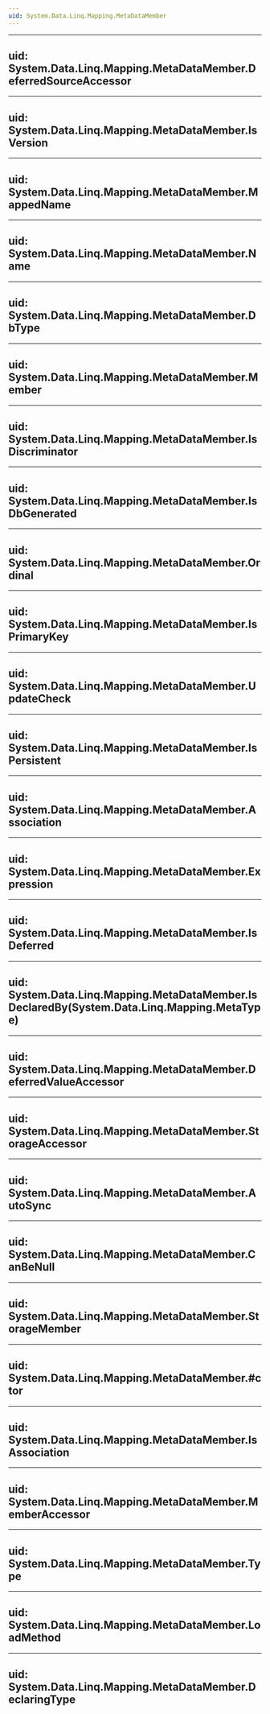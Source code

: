 ```yaml
---
uid: System.Data.Linq.Mapping.MetaDataMember
---
```


---
uid: System.Data.Linq.Mapping.MetaDataMember.DeferredSourceAccessor
---

---
uid: System.Data.Linq.Mapping.MetaDataMember.IsVersion
---

---
uid: System.Data.Linq.Mapping.MetaDataMember.MappedName
---

---
uid: System.Data.Linq.Mapping.MetaDataMember.Name
---

---
uid: System.Data.Linq.Mapping.MetaDataMember.DbType
---

---
uid: System.Data.Linq.Mapping.MetaDataMember.Member
---

---
uid: System.Data.Linq.Mapping.MetaDataMember.IsDiscriminator
---

---
uid: System.Data.Linq.Mapping.MetaDataMember.IsDbGenerated
---

---
uid: System.Data.Linq.Mapping.MetaDataMember.Ordinal
---

---
uid: System.Data.Linq.Mapping.MetaDataMember.IsPrimaryKey
---

---
uid: System.Data.Linq.Mapping.MetaDataMember.UpdateCheck
---

---
uid: System.Data.Linq.Mapping.MetaDataMember.IsPersistent
---

---
uid: System.Data.Linq.Mapping.MetaDataMember.Association
---

---
uid: System.Data.Linq.Mapping.MetaDataMember.Expression
---

---
uid: System.Data.Linq.Mapping.MetaDataMember.IsDeferred
---

---
uid: System.Data.Linq.Mapping.MetaDataMember.IsDeclaredBy(System.Data.Linq.Mapping.MetaType)
---

---
uid: System.Data.Linq.Mapping.MetaDataMember.DeferredValueAccessor
---

---
uid: System.Data.Linq.Mapping.MetaDataMember.StorageAccessor
---

---
uid: System.Data.Linq.Mapping.MetaDataMember.AutoSync
---

---
uid: System.Data.Linq.Mapping.MetaDataMember.CanBeNull
---

---
uid: System.Data.Linq.Mapping.MetaDataMember.StorageMember
---

---
uid: System.Data.Linq.Mapping.MetaDataMember.#ctor
---

---
uid: System.Data.Linq.Mapping.MetaDataMember.IsAssociation
---

---
uid: System.Data.Linq.Mapping.MetaDataMember.MemberAccessor
---

---
uid: System.Data.Linq.Mapping.MetaDataMember.Type
---

---
uid: System.Data.Linq.Mapping.MetaDataMember.LoadMethod
---

---
uid: System.Data.Linq.Mapping.MetaDataMember.DeclaringType
---
